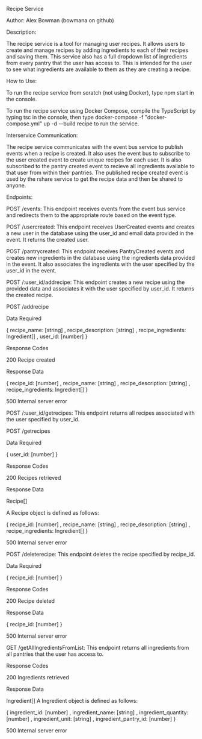 Recipe Service

Author: Alex Bowman (bowmana on github)

Description:

The recipe service is a tool for managing user recipes. It allows users to create and manage recipes by adding ingredients to each of their recipes and saving them. This service also has a full dropdown list of ingredients from every pantry that the user has access to. This is intended for the user to see what ingredients are available to them as they are creating a recipe.

How to Use:

To run the recipe service from scratch (not using Docker), type npm start in the console.

To run the recipe service using Docker Compose, compile the TypeScript by typing tsc in the console, then type docker-compose -f "docker-compose.yml" up -d --build recipe to run the service.

Interservice Communication:

The recipe service communicates with the event bus service to publish events when a recipe is created. It also uses the event bus to subscribe to the user created event to create unique recipes for each user. It is also subscribed to the pantry created event to recieve all ingredients available to that user from within their pantries. The published recipe created event is used by the rshare service to get the recipe data and then be shared to anyone.

Endpoints:

POST /events: This endpoint receives events from the event bus service and redirects them to the appropriate route based on the event type.

POST /usercreated: This endpoint receives UserCreated events and creates a new user in the database using the user_id and email data provided in the event. It returns the created user.

POST /pantrycreated: This endpoint receives PantryCreated events and creates new ingredients in the database using the ingredients data provided in the event. It also associates the ingredients with the user specified by the user_id in the event.

POST /:user_id/addrecipe: This endpoint creates a new recipe using the provided data and associates it with the user specified by user_id. It returns the created recipe.

POST /addrecipe

Data Required

{ recipe_name: [string] , recipe_description: [string] , recipe_ingredients: Ingredient[] , user_id: [number] }

Response Codes

200 Recipe created

Response Data

{ recipe_id: [number] , recipe_name: [string] , recipe_description: [string] , recipe_ingredients: Ingredient[] }

500 Internal server error

POST /:user_id/getrecipes: This endpoint returns all recipes associated with the user specified by user_id.

POST /getrecipes

Data Required

{ user_id: [number] }

Response Codes

200 Recipes retrieved

Response Data

Recipe[]

A Recipe object is defined as follows:

{ recipe_id: [number] , recipe_name: [string] , recipe_description: [string] , recipe_ingredients: Ingredient[] }

500 Internal server error

POST /deleterecipe: This endpoint deletes the recipe specified by recipe_id.

Data Required

{ recipe_id: [number] }

Response Codes

200 Recipe deleted

Response Data

{ recipe_id: [number] }

500 Internal server error

GET /getAllIngredientsFromList: This endpoint returns all ingredients from all pantries that the user has access to.

Response Codes

200 Ingredients retrieved

Response Data

Ingredient[]
A Ingredient object is defined as follows:

{ ingredient_id: [number] , ingredient_name: [string] , ingredient_quantity: [number] , ingredient_unit: [string] , ingredient_pantry_id: [number] }

500 Internal server error
